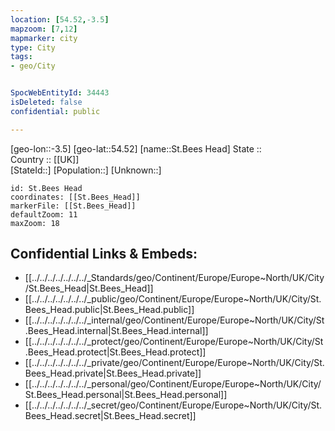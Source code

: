 ```yaml
---
location: [54.52,-3.5] 
mapzoom: [7,12] 
mapmarker: city 
type: City
tags:
- geo/City


SpocWebEntityId: 34443
isDeleted: false
confidential: public

---
```

[geo-lon::-3.5] 
[geo-lat::54.52] 
[name::St.Bees Head] 
State ::  
Country :: [[UK]]  
[StateId::] 
[Population::] 
[Unknown::] 


```leaflet
id: St.Bees Head
coordinates: [[St.Bees_Head]] 
markerFile: [[St.Bees_Head]] 
defaultZoom: 11 
maxZoom: 18
```


## Confidential Links & Embeds: 
- [[../../../../../../../_Standards/geo/Continent/Europe/Europe~North/UK/City/St.Bees_Head|St.Bees_Head]] 
- [[../../../../../../../_public/geo/Continent/Europe/Europe~North/UK/City/St.Bees_Head.public|St.Bees_Head.public]] 
- [[../../../../../../../_internal/geo/Continent/Europe/Europe~North/UK/City/St.Bees_Head.internal|St.Bees_Head.internal]] 
- [[../../../../../../../_protect/geo/Continent/Europe/Europe~North/UK/City/St.Bees_Head.protect|St.Bees_Head.protect]] 
- [[../../../../../../../_private/geo/Continent/Europe/Europe~North/UK/City/St.Bees_Head.private|St.Bees_Head.private]] 
- [[../../../../../../../_personal/geo/Continent/Europe/Europe~North/UK/City/St.Bees_Head.personal|St.Bees_Head.personal]] 
- [[../../../../../../../_secret/geo/Continent/Europe/Europe~North/UK/City/St.Bees_Head.secret|St.Bees_Head.secret]] 
